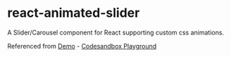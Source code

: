 # react-animated-slider
A Slider/Carousel component for React supporting custom css animations.

Referenced from
[Demo](https://erichbehrens.github.io/react-animated-slider/) - [Codesandbox Playground](https://codesandbox.io/s/p582xl40j)
